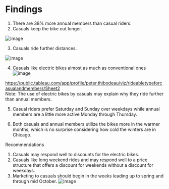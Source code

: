 # Findings
1.	There are 38% more annual members than casual riders.
2.	Casuals keep the bike out longer.

  ![image](https://github.com/Peter-Thibodeau/Google-case-study/assets/158618486/8caae6df-567c-4f6a-9e94-ddaa71030a25)

3.	Casuals ride further distances.

  ![image](https://github.com/Peter-Thibodeau/Google-case-study/assets/158618486/25166157-7221-4dbf-ba8a-ea250aa9dd59)

4.	Casuals like electric bikes almost as much as conventional ones
![image](https://github.com/Peter-Thibodeau/Google-case-study/assets/158618486/b59df207-e381-4486-982f-59e00afd95fc)

https://public.tableau.com/app/profile/peter.thibodeau/viz/rideabletypeforcasualandmembers/Sheet2  
Note: The use of electric bikes by casuals may explain why they ride further than annual members.

5.	Casual riders prefer Saturday and Sunday over weekdays while annual members are a little more active Monday through Thursday.
 


6.	Both casuals and annual members utilize the bikes more in the warmer months, which is no surprise considering how cold the winters are in Chicago.
 

Recommendations
1.	Casuals may respond well to discounts for the electric bikes.
2.	Casuals like long weekend rides and may respond well to a price structure that offers a discount for weekends without a discount for weekdays.
3.	Marketing to casuals should begin in the weeks leading up to spring and through mid October.
![image](https://github.com/Peter-Thibodeau/Google-case-study/assets/158618486/528a0780-073f-4d43-a003-e5773655d4da)
